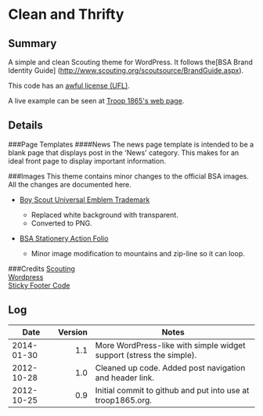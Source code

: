 Clean and Thrifty
=================
Summary
-------
A simple and clean Scouting theme for WordPress. It follows the[BSA Brand Identity Guide]
(http://www.scouting.org/scoutsource/BrandGuide.aspx).

This code has an [awful license (UFL)](http://geekwagon.net/ufl/license.txt).

A live example can be seen at [Troop 1865's web page](http://troop1865.org).

Details
-------
###Page Templates
####News
The news page template is intended to be a blank page that displays post in the 'News' category.
This makes for an ideal front page to display important information.

###Images
This theme contains minor changes to the official BSA images. All the changes are documented here.

* [Boy Scout Universal Emblem Trademark](http://www.scouting.org/filestore/marketing/Brand/BSA_Black.jpg)
    * Replaced white background with transparent.
    * Converted to PNG.

* [BSA Stationery Action Folio](http://www.scouting.org/filestore/marketing/images/ActionFolio_blue.png)
    * Minor image modification to mountains and zip-line so it can loop.

###Credits
[Scouting](http://www.scouting.org)  
[Wordpress](http://wordpress.org)  
[Sticky Footer Code](http://www.cssstickyfooter.com/using-sticky-footer-code.html)  


Log
---
| Date       | Version | Notes                                                               |
|------------|--------:|---------------------------------------------------------------------|
| 2014-01-30 | 1.1     | More WordPress-like with simple widget support (stress the simple). |
| 2012-10-28 | 1.0     | Cleaned up code. Added post navigation and header link.             |
| 2012-10-25 | 0.9     | Initial commit to github and put into use at troop1865.org.         |